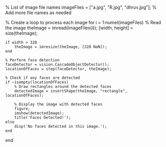 % List of image file names
imageFiles = ["a.jpg", "R.jpg", "dhruv.jpg"]; % Add more file names as needed

% Create a loop to process each image
for i = 1:numel(imageFiles)
    % Read the image
    theImage = imread(imageFiles(i));
    [width, height] = size(theImage);

    if width > 320
        theImage = imresize(theImage, [320 NaN]);
    end 

    % Perform face detection
    faceDetector = vision.CascadeObjectDetector();
    locationOfFaces = step(faceDetector, theImage);

    % Check if any faces are detected
    if ~isempty(locationOfFaces)
        % Draw rectangles around the detected faces
        detectedImage = insertShape(theImage, "rectangle", locationOfFaces);

        % Display the image with detected faces
        figure;
        imshow(detectedImage);
        title('Faces Detected!');
    else
        disp('No faces detected in this image.');
    end
end
